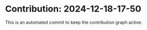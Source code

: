 # Contribution: 2024-12-18-17-50
This is an automated commit to keep the contribution graph active.
